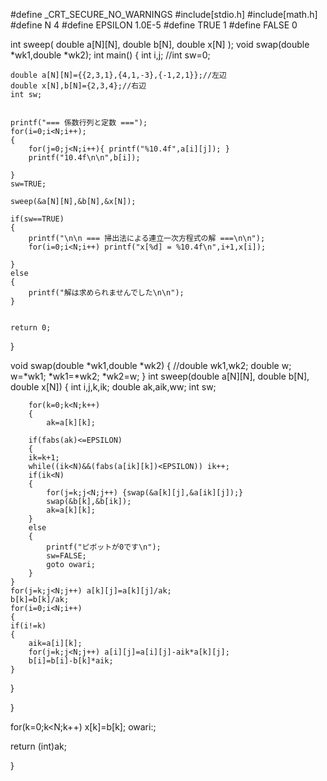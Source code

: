 #define _CRT_SECURE_NO_WARNINGS
#include[stdio.h]
#include[math.h]
#define N 4 
#define EPSILON 1.0E-5
#define TRUE 1
#define FALSE 0

	
int sweep( double a[N][N], double b[N], double x[N] );
void swap(double *wk1,double *wk2);
int main()
{
	int i,j;
	//int sw=0;

	double a[N][N]={{2,3,1},{4,1,-3},{-1,2,1}};//左辺
	double x[N],b[N]={2,3,4};//右辺
	int sw;
	

	printf("=== 係数行列と定数 ===");
	for(i=0;i<N;i++);
	{
		for(j=0;j<N;i++){ printf("%10.4f",a[i][j]);	}
		printf("10.4f\n\n",b[i]);
	
	}
	sw=TRUE;

	sweep(&a[N][N],&b[N],&x[N]);

	if(sw==TRUE)
	{
		printf("\n\n === 掃出法による連立一次方程式の解 ===\n\n");
		for(i=0;i<N;i++) printf("x[%d] = %10.4f\n",i+1,x[i]);
	
	}
	else
	{
		printf("解は求められませんでした\n\n");
	}


	return 0;

}

void swap(double *wk1,double *wk2)
{
	//double wk1,wk2;
	double w;
	w=*wk1; *wk1=*wk2; *wk2=w;
}
int sweep(double a[N][N], double b[N], double x[N])
	{
		int i,j,k,ik;
		double ak,aik,ww;
		int sw;
		
		for(k=0;k<N;k++)
		{
			ak=a[k][k];

		if(fabs(ak)<=EPSILON)
		{
		ik=k+1;
		while((ik<N)&&(fabs(a[ik][k])<EPSILON)) ik++;
		if(ik<N)
		{
			for(j=k;j<N;j++) {swap(&a[k][j],&a[ik][j]);}
			swap(&b[k],&b[ik]);
			ak=a[k][k];
		}
		else
		{
			printf("ピボットが0です\n");
			sw=FALSE;
			goto owari;
		}
	}
	for(j=k;j<N;j++) a[k][j]=a[k][j]/ak;
	b[k]=b[k]/ak;
	for(i=0;i<N;i++)
	{
	if(i!=k)
	{
		aik=a[i][k];
		for(j=k;j<N;j++) a[i][j]=a[i][j]-aik*a[k][j];
		b[i]=b[i]-b[k]*aik;
	}
}
		
}

for(k=0;k<N;k++) 
	x[k]=b[k];
owari:;

return (int)ak;

}
